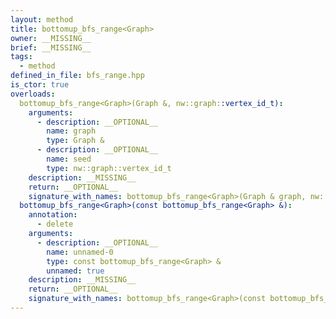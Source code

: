 ```yaml
---
layout: method
title: bottomup_bfs_range<Graph>
owner: __MISSING__
brief: __MISSING__
tags:
  - method
defined_in_file: bfs_range.hpp
is_ctor: true
overloads:
  bottomup_bfs_range<Graph>(Graph &, nw::graph::vertex_id_t):
    arguments:
      - description: __OPTIONAL__
        name: graph
        type: Graph &
      - description: __OPTIONAL__
        name: seed
        type: nw::graph::vertex_id_t
    description: __MISSING__
    return: __OPTIONAL__
    signature_with_names: bottomup_bfs_range<Graph>(Graph & graph, nw::graph::vertex_id_t seed)
  bottomup_bfs_range<Graph>(const bottomup_bfs_range<Graph> &):
    annotation:
      - delete
    arguments:
      - description: __OPTIONAL__
        name: unnamed-0
        type: const bottomup_bfs_range<Graph> &
        unnamed: true
    description: __MISSING__
    return: __OPTIONAL__
    signature_with_names: bottomup_bfs_range<Graph>(const bottomup_bfs_range<Graph> &)
---
```

